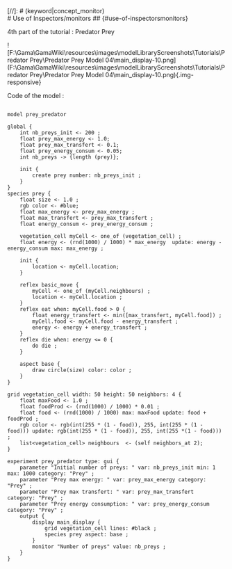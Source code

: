 [//]: # (keyword|concept_inspector)
<div class='gama-keyword-style' id ='257_0_60_concept-inspector'></div>
[//]: # (keyword|concept_monitor)
<div class='gama-keyword-style' id ='257_1_1612_concept-monitor'></div>
# Use of Inspectors/monitors ## {#use-of-inspectorsmonitors}


4th part of the tutorial : Predator Prey


![F:\Gama\GamaWiki\resources\images\modelLibraryScreenshots\Tutorials\Predator Prey\Predator Prey Model 04\main_display-10.png](F:\Gama\GamaWiki\resources\images\modelLibraryScreenshots\Tutorials\Predator Prey\Predator Prey Model 04\main_display-10.png){.img-responsive}

Code of the model : 

```

model prey_predator

global {
	int nb_preys_init <- 200 ;
	float prey_max_energy <- 1.0;
	float prey_max_transfert <- 0.1;
	float prey_energy_consum <- 0.05;
	int nb_preys -> {length (prey)};
	
	init {
		create prey number: nb_preys_init ;
	}
}
species prey {
	float size <- 1.0 ;
	rgb color <- #blue;
	float max_energy <- prey_max_energy ;
	float max_transfert <- prey_max_transfert ;
	float energy_consum <- prey_energy_consum ;
		
	vegetation_cell myCell <- one_of (vegetation_cell) ; 
	float energy <- (rnd(1000) / 1000) * max_energy  update: energy - energy_consum max: max_energy ;
		
	init { 
		location <- myCell.location;
	}
		
	reflex basic_move { 
		myCell <- one_of (myCell.neighbours) ;
		location <- myCell.location ;
	}
	reflex eat when: myCell.food > 0 { 
		float energy_transfert <- min([max_transfert, myCell.food]) ;
		myCell.food <- myCell.food - energy_transfert ;
		energy <- energy + energy_transfert ;
	}
	reflex die when: energy <= 0 {
		do die ;
	}

	aspect base {
		draw circle(size) color: color ;
	}
}

grid vegetation_cell width: 50 height: 50 neighbors: 4 {
	float maxFood <- 1.0 ;
	float foodProd <- (rnd(1000) / 1000) * 0.01 ;
	float food <- (rnd(1000) / 1000) max: maxFood update: food + foodProd ;
	rgb color <- rgb(int(255 * (1 - food)), 255, int(255 * (1 - food))) update: rgb(int(255 * (1 - food)), 255, int(255 *(1 - food))) ;
	list<vegetation_cell> neighbours  <- (self neighbors_at 2);
}

experiment prey_predator type: gui {
	parameter "Initial number of preys: " var: nb_preys_init min: 1 max: 1000 category: "Prey" ;
	parameter "Prey max energy: " var: prey_max_energy category: "Prey" ;
	parameter "Prey max transfert: " var: prey_max_transfert  category: "Prey" ;
	parameter "Prey energy consumption: " var: prey_energy_consum  category: "Prey" ;
	output {
		display main_display {
			grid vegetation_cell lines: #black ;
			species prey aspect: base ;
		}
		monitor "Number of preys" value: nb_preys ;
	}
}
```